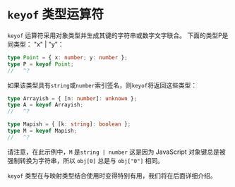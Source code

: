 
# `keyof` 类型运算符

`keyof` 运算符采用对象类型并生成其键的字符串或数字文字联合。
下面的类型P是同类型： "x" | "y"：
```ts twoslash
type Point = { x: number; y: number };
type P = keyof Point;
//   ^?
```

如果该类型具有`string`或`number`索引签名，则`keyof`将返回这些类型：
```ts twoslash
type Arrayish = { [n: number]: unknown };
type A = keyof Arrayish;
//   ^?

type Mapish = { [k: string]: boolean };
type M = keyof Mapish;
//   ^?
```

请注意，在此示例中，`M` 是`string | number`  这是因为 JavaScript 对象键总是被强制转换为字符串，所以 `obj[0]` 总是与 `obj["0"]` 相同。

`keyof` 类型在与映射类型结合使用时变得特别有用，我们将在后面详细介绍。